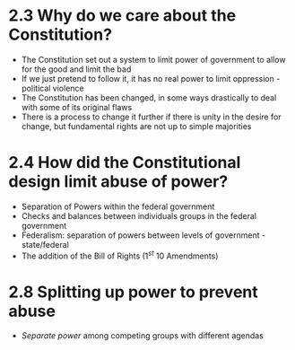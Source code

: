 # 2.3 Why do we care about the Constitution?

- The Constitution set out a system to limit power of government to allow for the good and limit the bad
- If we just pretend to follow it, it has no real power to limit oppression - political violence
- The Constitution has been changed, in some ways drastically to deal with some of its original flaws
- There is a process to change it further if there is unity in the desire for change, but fundamental rights are not up to simple majorities

# 2.4 How did the Constitutional design limit abuse of power?

- Separation of Powers within the federal government
- Checks and balances between individuals groups in the federal government
- Federalism: separation of powers between levels of government - state/federal
- The addition of the Bill of Rights (1$^{st}$ 10 Amendments)

# 2.8 Splitting up power to prevent abuse

- *Separate power* among competing groups with different agendas